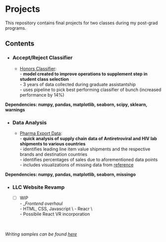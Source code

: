 # Projects
This repository contains final projects for two classes during my post-grad programs. 


## Contents
- ### Accept/Reject Classifier

     - [Honors Classifier](https://github.com/cmflynn13/projects/blob/master/honors_classifier/script.ipynb): \
            - __model created to improve operations to supplement step in student class selection__ \
            - 3 years of data collected during graduate assistantship \
            - uses pipeline to pick best performing classifier of bunch (increased performance by 14%) 
     
__Dependencies: numpy, pandas, matplotlib, seaborn, scipy, sklearn, warnings__

- ### Data Analysis

     -  [Pharma Export Data](https://github.com/cmflynn13/projects/blob/master/pharam_export_data/Visualizing%20Pharma%20Export%20Data%20(1).ipynb): \
            - __quick analysis of supply chain data of Antiretroviral and HIV lab shipments to various countries__ \
            - identifies leading line item value shipments and the respective brands and destination countries \
            - identifies percentages of sales due to aforementioned data points \
            - includes visualizations of missing data from [reference](https://catalog.data.gov/dataset/supply-chain-shipment-pricing-data#sec-dates)

__Dependencies: numpy, pandas, matplotlib, seaborn, missingo__

- ### LLC Website Revamp 

     - [ ] WIP \
            - __Frontend overhaul_ \
            - HTML, CSS, Javascript \ 
            - Reacr \            
            - Possibile React VR incorporation
          

\
\
_Writing samples can be found [here](https://github.com/cmflynn13/writing_samples)_
